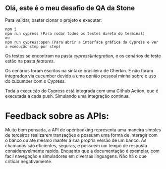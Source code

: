 ## Olá, este é o meu desafio de QA da Stone

Para validar, bastar clonar o projeto e executar:

```
npm i
npm run cypress (Para rodar todos os testes direto do terminal)
ou
npm run cypress:open (Para abrir a interface gráfica do Cypress e ver a execução step por step)
```

Os testes se encontram na pasta *cypress\integration*, e os cenários de teste estão na pasta *features*.

Os cenários foram escritos na sintaxe brasileira de Gherkin. E não foram integrados via cucumber devido a uma opnião pessoal minha sobre o uso do cucumber com o Cypress.

Toda a execução do Cypress está integrada com uma Github Action, que é executada a cada push. Simulando uma integração continua.



# Feedback sobre as APIs:

Muito bem pensada, a API de openbanking representa uma maneira simples de terceiros realizarem transações e possuam uma forma de interagir com o banco ou até mesmo manter a sua propria versão de um banco. As chamadas são eficientes, seguras, e possuem um tempo de resposta consideravelmente rapido. Enquanto que a documentação é exemplar, com facil navegação e simuladores em diversas linguagens. Não há o que criticar negativamente.